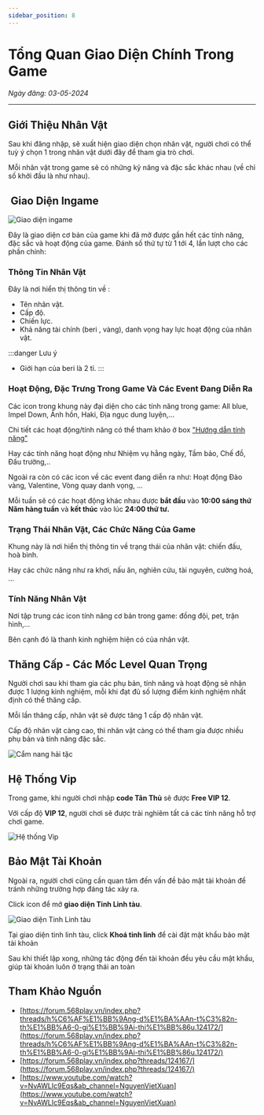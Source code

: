 ```yaml
---
sidebar_position: 8
---
```


# Tổng Quan Giao Diện Chính Trong Game

*Ngày đăng: 03-05-2024*

<hr/>

## Giới Thiệu Nhân Vật

Sau khi đăng nhập, sẽ xuất hiện giao diện chọn nhân vật, người chơi có thể tuỳ ý chọn 1 trong nhân vật dưới đây để tham gia trò chơi.​

Mỗi nhân vật trong game sẽ có những kỹ năng và đặc sắc khác nhau (về chỉ số khởi đầu là như nhau).

## ​ Giao Diện Ingame

<div className="text--center">

![Giao diện ingame](https://i.imgur.com/aE7iNG5.png)
</div>

Đây là giao diện cơ bản của game khi đã mở được gần hết các tính năng, đặc sắc và hoạt động của game. Đánh số thứ tự từ 1 tới 4, lần lượt cho các phần chính:

### Thông Tin Nhân Vật

Đây là nơi hiển thị thông tin về :

- Tên nhân vật.
- Cấp độ.
- Chiến lực.
- Khả năng tài chính (beri , vàng), danh vọng hay lực hoạt động của nhân vật.

:::danger Lưu ý

- Giới hạn của beri là 2 tỉ.
:::

### Hoạt Động, Đặc Trưng Trong Game Và Các Event Đang Diễn Ra

Các icon trong khung này đại diện cho các tính năng trong game: All blue, Impel Down, Ảnh hồn, Haki, Địa ngục dung luyện,...

Chi tiết các hoạt động/tính năng có thể tham khảo ở box ["Hướng dẫn tính năng"](https://forum.568play.vn/index.php?forums/.526/)

Hay các tính năng hoạt động như Nhiệm vụ hằng ngày, Tầm bảo, Chế đồ, Đấu trường,..

Ngoài ra còn có các icon về các event đang diễn ra như: Hoạt động Đào vàng, Valentine, Vòng quay danh vọng, ...

Mỗi tuần sẽ có các hoạt động khác nhau được **bắt đầu** vào **10:00 sáng thứ Năm hàng tuần** và **kết thúc** vào lúc **24:00 thứ tư.**

### Trạng Thái Nhân Vật, Các Chức Năng Của Game

Khung này là nơi hiển thị thông tin về trạng thái của nhân vật: chiến đấu, hoà bình.

Hay các chức năng như ra khơi, nấu ăn, nghiên cứu, tài nguyên, cường hoá, ...

### Tính Năng Nhân Vật

Nơi tập trung các icon tính năng cơ bản trong game: đồng đội, pet, trận hình,...

Bên cạnh đó là thanh kinh nghiệm hiện có của nhân vật.

## Thăng Cấp - Các Mốc Level Quan Trọng

Người chơi sau khi tham gia các phụ bản, tính năng và hoạt động sẽ nhận được 1 lượng kinh nghiệm, mỗi khi đạt đủ số lượng điểm kinh nghiệm nhất định có thể thăng cấp.

Mỗi lần thăng cấp, nhân vật sẽ được tăng 1 cấp độ nhân vật.

Cấp độ nhân vật càng cao, thì nhân vật càng có thể tham gia được nhiều phụ bản và tính năng đặc sắc.

<div className="text--center">

![Cẩm nang hải tặc](http://i.imgur.com/6bUxEXs.png)

</div>

## Hệ Thống Vip

Trong game, khi người chơi nhập **code Tân Thủ** sẽ được **Free VIP 12**.

Với cấp độ **VIP 12**, người chơi sẽ được trải nghiêm tất cả các tính năng hỗ trợ chơi game.

<div className="text--center">

![Hệ thống Vip](http://i.imgur.com/Rq9Koex.png)
</div>

## Bảo Mật Tài Khoản

Ngoài ra, người chơi cũng cần quan tâm đến vấn đề bảo mật tài khoản để tránh những trường hợp đáng tác xảy ra.

Click icon để mở **giao diện Tinh Linh tàu**.

<div className="text--center">

![Giao diện Tinh Linh tàu](http://i.imgur.com/397fo23.png)
</div>

Tại giao diện tinh linh tàu, click **Khoá tinh linh** để cài đặt mật khẩu bảo mật tài khoản

Sau khi thiết lập xong, những tác động đến tài khoản đều yêu cầu mật khẩu, giúp tài khoản luôn ở trạng thái an toàn

## Tham Khảo Nguồn

- [https://forum.568play.vn/index.php?threads/h%C6%AF%E1%BB%9Ang-d%E1%BA%AAn-t%C3%82n-th%E1%BB%A6-0-gi%E1%BB%9Ai-thi%E1%BB%86u.124172/](https://forum.568play.vn/index.php?threads/h%C6%AF%E1%BB%9Ang-d%E1%BA%AAn-t%C3%82n-th%E1%BB%A6-0-gi%E1%BB%9Ai-thi%E1%BB%86u.124172/)
- [https://forum.568play.vn/index.php?threads/124167/](https://forum.568play.vn/index.php?threads/124167/)
- [https://www.youtube.com/watch?v=NvAWLIc9Eqs&ab_channel=NguyenVietXuan](https://www.youtube.com/watch?v=NvAWLIc9Eqs&ab_channel=NguyenVietXuan)
